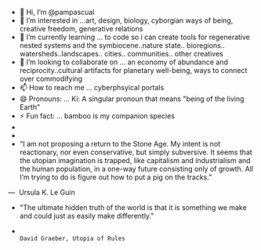 - 👋 Hi, I’m @pampascual
- 👀 I’m interested in ...art, design, biology, cyborgian ways of being, creative freedom, generative relations
- 🌱 I’m currently learning ... to code so i can create tools for regenerative nested systems and the symbiocene..nature state.. bioregions.. watersheds..landscapes.. cities.. communities.. other creatives
- 💞️ I’m looking to collaborate on ... an economy of abundance and reciprocity..cultural artifacts for planetary well-being, ways to connect over commodifying
- 📫 How to reach me ... cyberphsyical portals
- 😄 Pronouns: ... Ki: A singular pronoun that means "being of the living Earth"
- ⚡ Fun fact: ... bamboo is my companion species
- 
-
- “I am not proposing a return to the Stone Age. My intent is not reactionary, nor even conservative, but simply subversive. It seems that the utopian imagination is trapped, like capitalism and industrialism and the human population, in a one-way future consisting only of growth. All I’m trying to do is figure out how to put a pig on the tracks.”

―                                                                                         Ursula K. Le Guin


- "The ultimate hidden truth of the world is that it is something we make and could just as easily make differently."
-                                                                                         David Graeber, Utopia of Rules
<!---
pampascual/pampascual is a ✨ special ✨ repository because its `README.md` (this file) appears on your GitHub profile.
You can click the Preview link to take a look at your changes.
--->
